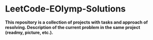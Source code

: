 # LeetCode-EOlymp-Solutions
**This repository is a collection of projects with tasks and approach of resolving. 
Description of the current problem in the same project (readmy, picture, etc.).**
##
